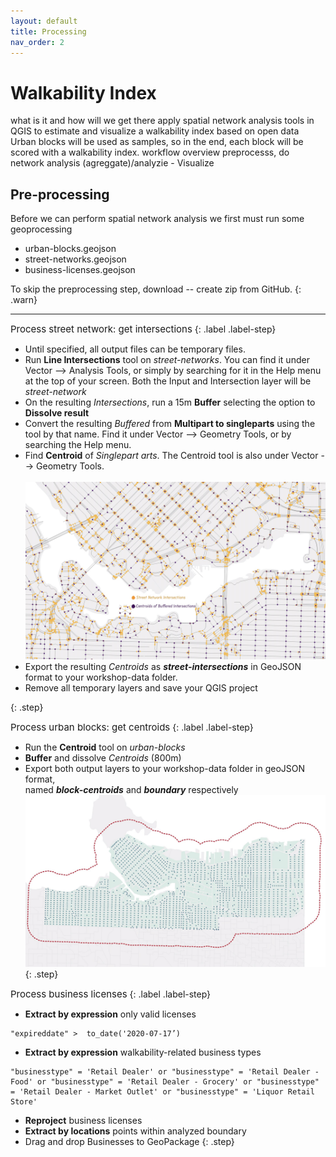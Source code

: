 ```yaml
---
layout: default
title: Processing
nav_order: 2
---
```

# Walkability Index
what is it and how will we get there
apply spatial network analysis tools in QGIS to estimate and visualize a walkability index based on open data
Urban blocks will be used as samples, so in the end, each block will be scored with a walkability index.
workflow overview 
preprocesss, do network analysis (agreggate)/analyzie - Visualize 


## Pre-processing 
Before we can perform spatial network analysis we first must run some geoprocessing 


- urban-blocks.geojson
- street-networks.geojson
- business-licenses.geojson

To skip the preprocessing step, download -- create zip from GitHub.
{: .warn}

---


<span style="font-size:15px;"> Process street network: get intersections</span> 
{: .label .label-step}

* Until specified, all output files can be temporary files. 
* Run **Line Intersections** tool on <i>street-networks</i>. You can find it under Vector --> Analysis Tools, or simply by searching for it in the Help menu at the top of your screen. Both the Input and Intersection layer will be <i>street-network</i>
* On the resulting <i>Intersections</i>, run a 15m <b>Buffer</b> selecting the option to **Dissolve result** 
* Convert  the resulting <i>Buffered</i> from <b>Multipart to singleparts</b> using the tool by that name. Find it under Vector --> Geometry Tools, or by searching the Help menu. 
* Find <b>Centroid</b> of <i>Singlepart arts</i>. The Centroid tool is also under Vector --> Geometry Tools. <br><br>
![intersections-vs-centroids](./images/intersections-vs-centroids_20230219.jpg)
* Export the resulting <i>Centroids</i> as ***street-intersections*** in GeoJSON format to your workshop-data folder.
* Remove all temporary layers and save your QGIS project
<!-- * <b>Extract by locations</b> intersections (within boundary unce. boundary isnt aerial buffer? if so, would have had to find centroids of intersections within that area - this step is unclear whether it wants intersections or buffer centroids - going with centroids for now) maybe can just skip this?  -->
{: .step}


<span style="font-size:15px;"> Process urban blocks: get centroids</span> 
{: .label .label-step}

* Run the <b>Centroid</b> tool on *urban-blocks*
* <b>Buffer</b> and dissolve <i>Centroids</i> (800m)
* Export both output layers to your workshop-data folder in geoJSON format,<br> 
 named ***block-centroids*** and ***boundary*** respectively 
![Preprocess samples](./images/block-centroids_20230220.jpg)
{: .step}


<span style="font-size:15px;"> Process business licenses</span> 
{: .label .label-step}
* <b>Extract by expression</b> only valid licenses
```
"expireddate" >  to_date('2020-07-17’)
```
* <b>Extract by expression</b> walkability-related business types
```
"businesstype" = 'Retail Dealer' or "businesstype" = 'Retail Dealer - Food' or "businesstype" = 'Retail Dealer - Grocery' or "businesstype" = 'Retail Dealer - Market Outlet' or "businesstype" = 'Liquor Retail Store'
```
* <b>Reproject</b> business licenses
* <b>Extract by locations</b> points within analyzed boundary
* Drag and drop Businesses to GeoPackage
{: .step}
